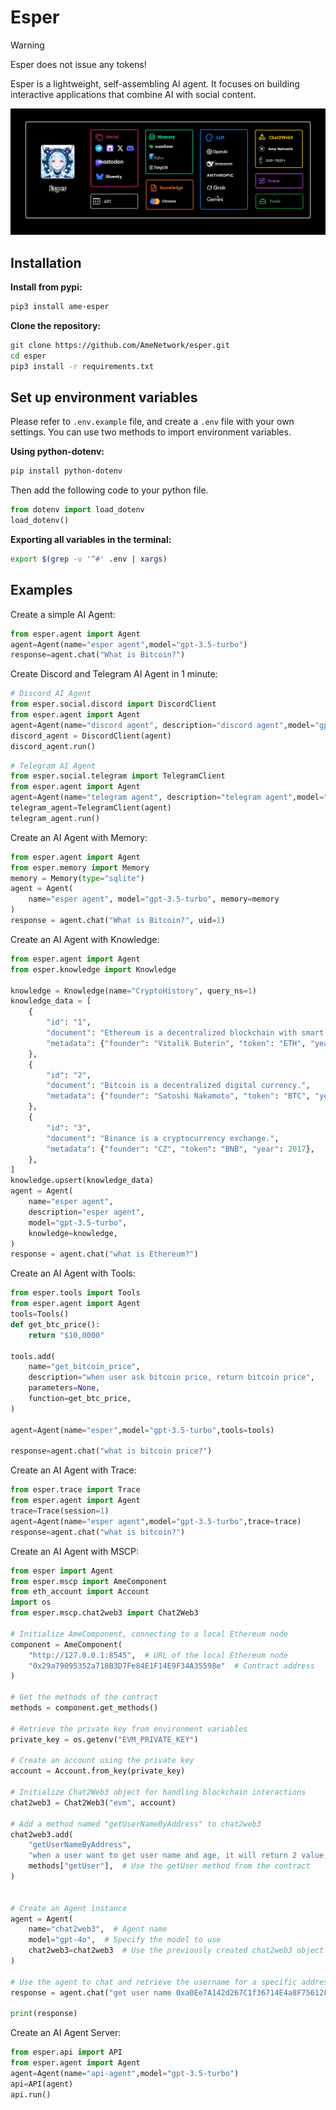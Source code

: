 # Esper
> [!Warning]  
> Esper does not issue any tokens!


Esper is a lightweight, self-assembling AI agent. It focuses on building interactive applications that combine AI with social content.

![](./examples/architecture.png)

## Installation 

**Install from pypi:**

```bash
pip3 install ame-esper
```

**Clone the repository:**

```bash
git clone https://github.com/AmeNetwork/esper.git
cd esper
pip3 install -r requirements.txt
```

## Set up environment variables
Please refer to `.env.example` file, and create a `.env` file with your own settings. You can use two methods to import environment variables.

**Using python-dotenv:**  
```bash
pip install python-dotenv
```
Then add the following code to your python file.

```python
from dotenv import load_dotenv
load_dotenv()
```

**Exporting all variables in the terminal:**  
```bash
export $(grep -v '^#' .env | xargs)
```

## Examples

Create a simple AI Agent:

```python
from esper.agent import Agent
agent=Agent(name="esper agent",model="gpt-3.5-turbo")
response=agent.chat("What is Bitcoin?")
```

Create Discord and Telegram AI Agent in 1 minute: 
```python
# Discord AI Agent
from esper.social.discord import DiscordClient
from esper.agent import Agent
agent=Agent(name="discord agent", description="discord agent",model="gpt-3.5-turbo")
discord_agent = DiscordClient(agent)
discord_agent.run()
```
  
```python
# Telegram AI Agent
from esper.social.telegram import TelegramClient
from esper.agent import Agent
agent=Agent(name="telegram agent", description="telegram agent",model="gpt-3.5-turbo")
telegram_agent=TelegramClient(agent)
telegram_agent.run()
```

Create an AI Agent with Memory:
```python
from esper.agent import Agent
from esper.memory import Memory
memory = Memory(type="sqlite")
agent = Agent(
    name="esper agent", model="gpt-3.5-turbo", memory=memory
)
response = agent.chat("What is Bitcoin?", uid=1)
```

Create an AI Agent with Knowledge:
```python
from esper.agent import Agent
from esper.knowledge import Knowledge

knowledge = Knowledge(name="CryptoHistory", query_ns=1)
knowledge_data = [
    {
        "id": "1",
        "document": "Ethereum is a decentralized blockchain with smart contract functionality.",
        "metadata": {"founder": "Vitalik Buterin", "token": "ETH", "year": 2013},
    },
    {
        "id": "2",
        "document": "Bitcoin is a decentralized digital currency.",
        "metadata": {"founder": "Satoshi Nakamoto", "token": "BTC", "year": 2009},
    },
    {
        "id": "3",
        "document": "Binance is a cryptocurrency exchange.",
        "metadata": {"founder": "CZ", "token": "BNB", "year": 2017},
    },
]
knowledge.upsert(knowledge_data)
agent = Agent(
    name="esper agent",
    description="esper agent",
    model="gpt-3.5-turbo",
    knowledge=knowledge,
)
response = agent.chat("what is Ethereum?")
```

Create an AI Agent with Tools:
```python
from esper.tools import Tools
from esper.agent import Agent
tools=Tools()
def get_btc_price():
    return "$10,0000"

tools.add(
    name="get_bitcoin_price",
    description="when user ask bitcoin price, return bitcoin price",
    parameters=None,
    function=get_btc_price,
)

agent=Agent(name="esper",model="gpt-3.5-turbo",tools=tools)

response=agent.chat("what is bitcoin price?")
```

Create an AI Agent with Trace:
```python
from esper.trace import Trace
from esper.agent import Agent
trace=Trace(session=1)
agent=Agent(name="esper agent",model="gpt-3.5-turbo",trace=trace)
response=agent.chat("what is bitcoin?")
```

Create an AI Agent with MSCP:
```python
from esper import Agent
from esper.mscp import AmeComponent
from eth_account import Account
import os
from esper.mscp.chat2web3 import Chat2Web3

# Initialize AmeComponent, connecting to a local Ethereum node
component = AmeComponent(
    "http://127.0.0.1:8545",  # URL of the local Ethereum node
    "0x29a79095352a718B3D7Fe84E1F14E9F34A35598e"  # Contract address
)

# Get the methods of the contract
methods = component.get_methods()

# Retrieve the private key from environment variables
private_key = os.getenv("EVM_PRIVATE_KEY")

# Create an account using the private key
account = Account.from_key(private_key)

# Initialize Chat2Web3 object for handling blockchain interactions
chat2web3 = Chat2Web3("evm", account)

# Add a method named "getUserNameByAddress" to chat2web3
chat2web3.add(
    "getUserNameByAddress",
    "when a user want to get user name and age, it will return 2 value, one is name, the one is age",
    methods["getUser"],  # Use the getUser method from the contract
)


# Create an Agent instance
agent = Agent(
    name="chat2web3",  # Agent name
    model="gpt-4o",  # Specify the model to use
    chat2web3=chat2web3  # Use the previously created chat2web3 object
)

# Use the agent to chat and retrieve the username for a specific address
response = agent.chat("get user name 0xa0Ee7A142d267C1f36714E4a8F75612F20a79720")

print(response)


```

Create an AI Agent Server:
```python
from esper.api import API
from esper.agent import Agent
agent=Agent(name="api-agent",model="gpt-3.5-turbo")
api=API(agent)
api.run()
```

